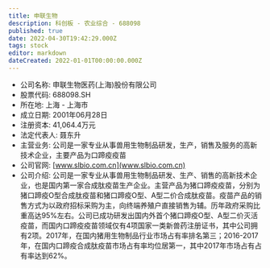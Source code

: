 ```yaml
---
title: 申联生物
description: 科创板 - 农业综合 - 688098
published: true
date: 2022-04-30T19:42:29.000Z
tags: stock
editor: markdown
dateCreated: 2022-01-01T00:00:00.000Z
---
```


- 公司名称: 申联生物医药(上海)股份有限公司
- 股票代码: 688098.SH
- 所在地: 上海 - 上海市
- 成立日期: 2001年06月28日
- 注册资本: 41,064.4万元
- 法定代表人: 聂东升
- 主营业务: 公司是一家专业从事兽用生物制品研发，生产，销售及服务的高新技术企业，主要产品为口蹄疫疫苗
- 公司官网: [www.slbio.com.cn](www.slbio.com.cn)
- 公司介绍: 公司是一家专业从事兽用生物制品研发、生产、销售的高新技术企业，也是国内第一家合成肽疫苗生产企业。主营产品为猪口蹄疫疫苗，分别为猪口蹄疫O型合成肽疫苗和猪口蹄疫O型、A型二价合成肽疫苗。疫苗产品的销售方式为以政府招标采购为主，向终端养殖户直接销售为辅。历年政府采购比重高达95%左右。公司已成功研发出国内外首个猪口蹄疫O型、A型二价灭活疫苗，而国内口蹄疫疫苗领域仅有4项国家一类新兽药注册证书，其中公司拥有2项。2017年，在国内猪用生物制品行业市场占有率排名第三；2016-2017年，在国内口蹄疫合成肽疫苗市场占有率均位居第一，其中2017年市场占有占有率达到62%。


